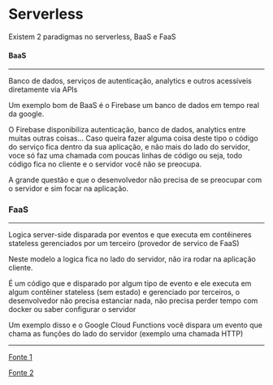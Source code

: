 # Serverless

Existem 2 paradigmas no serverless, BaaS e FaaS

#### BaaS
---

Banco de dados, serviços de autenticação, analytics e outros acessíveis diretamente via APIs



Um exemplo bom de BaaS é o Firebase um banco de dados em tempo real da google. 

O Firebase disponibiliza autenticação, banco de dados, analytics entre muitas outras coisas... Caso queira fazer alguma coisa deste tipo o código do serviço fica dentro da sua aplicação, e não mais do lado do servidor, voce só faz uma chamada com poucas linhas de código ou seja, todo código fica no cliente e o servidor você não se preocupa.

A grande questão e que o desenvolvedor não precisa de se preocupar com o servidor e sim focar na aplicação.

### FaaS
----

Logica server-side disparada por eventos e que executa em contêineres stateless gerenciados por um terceiro (provedor de servico de FaaS)



Neste modelo a logica fica no lado do servidor, não ira rodar na aplicação cliente.

É um código que e disparado por algum tipo de evento e ele executa em algum contêiner stateless (sem estado) e gerenciado por terceiros, o desenvolvedor não precisa estanciar nada, não precisa perder tempo com docker ou saber configurar o servidor



Um exemplo disso e o Google Cloud Functions você dispara um evento que chama as funções do lado do servidor (exemplo uma chamada HTTP)

----
[Fonte 1](https://www.youtube.com/watch?v=aIuCJmFVqwc&feature=youtu.be "Fonte 1")

[Fonte 2](https://canaltech.com.br/infra/o-que-e-e-para-quem-e-indicado-a-serverless-computing-119782/ "Fonte 2")
